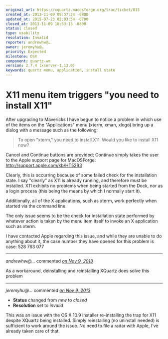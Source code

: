 ```yaml
---
original_url: https://xquartz.macosforge.org/trac/ticket/815
created_at: 2013-11-09 09:37:24 -0800
updated_at: 2015-07-23 02:03:54 -0700
closed_at: 2013-11-09 10:53:15 -0800
status: closed
type: usability
resolution: Invalid
reporter: andrewhw@…
owner: jeremyhu@…
priority: Expected
milestone: OSX
component: quartz-wm
version: 2.7.4 (xserver-1.13.0)
keywords: quartz menu, application, install state
---
```


X11 menu item triggers "you need to install X11"
================================================


After upgrading to Mavericks I have begun to notice a problem in which use of the items on the "Applications" menu (xterm, xman, xlogo) bring up a dialog with a message such as the following:

> To open "xterm," you need to install X11. Would you like to install X11 now?

Cancel and Continue buttons are provided; Continue simply takes the user to the Apple support page for MacOSForge: <http://support.apple.com/kb/HT5293>

Clearly, this is occurring because of some failed check for the installation state. I say "clearly" as X11 is already running, and therefore must be installed. X11 exhibits no problems when being started from the Dock, nor as a login process (this being the means by which I normally start it).

Additionally, all of the X applications, such as xterm, work perfectly when started via the command line.

The only issue seems to be the check for installation state performed by whatever action is taken by the menu item itself to invoke an X application such as xterm.

I have contacted Apple regarding this issue, and while they are unable to do anything about it, the case number they have opened for this problem is case: 528 763 077



---

*andrewhw@…* commented *[on Nov 9, 2013](https://xquartz.macosforge.org/trac/ticket/815#comment:1 "November 9, 2013 at 10:38 AM PST")*

As a workaround, deinstalling and reinstalling XQuartz does solve this problem



---

*jeremyhu@…* commented *[on Nov 9, 2013](https://xquartz.macosforge.org/trac/ticket/815#comment:2 "November 9, 2013 at 10:53 AM PST")*

-   **Status** changed from *new* to *closed*
-   **Resolution** set to *invalid*

This was an issue with the OS X 10.9 installer re-installing the trap for X11 despite XQuartz being installed. Simply reinstalling (no uninstall needed) is sufficient to work around the issue. No need to file a radar with Apple, I've already taken care of that.



